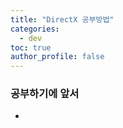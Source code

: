 ```yaml
---
title: "DirectX 공부방법"
categories: 
  - dev
toc: true
author_profile: false
---
```


### 공부하기에 앞서

* []()

